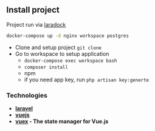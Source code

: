 ## Install project

Project run via [laradock](laradock.io)

```cmd
docker-compose up -d nginx workspace postgres
```

- Clone and setup project ```git clone ```
- Go to workspace to setup application
    - ``` docker-compose exec workspace bash ```
    - ``` composer install ```
    - npm 
    - if you need app key, run ``` php artisan key:generte ```

### Technologies
- **[laravel](laravel.com)**
- **[vuejs](vuejs.org)**
- **[vuex](vuex.vuejs.org) - The state manager for Vue.js**
